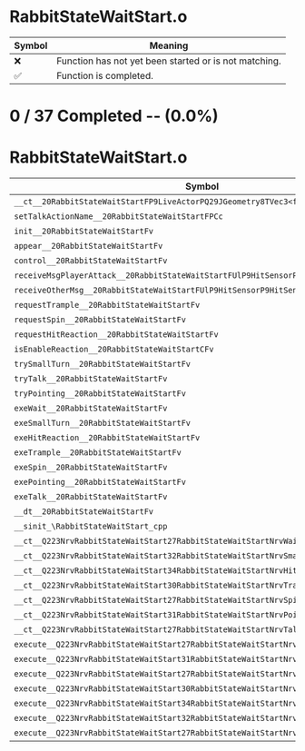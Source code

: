 # RabbitStateWaitStart.o
| Symbol | Meaning 
| ------------- | ------------- 
| :x: | Function has not yet been started or is not matching. 
| :white_check_mark: | Function is completed. 


# 0 / 37 Completed -- (0.0%)
# RabbitStateWaitStart.o
| Symbol | Decompiled? |
| ------------- | ------------- |
| `__ct__20RabbitStateWaitStartFP9LiveActorPQ29JGeometry8TVec3<f>P15TalkMessageCtrl` | :x: |
| `setTalkActionName__20RabbitStateWaitStartFPCc` | :x: |
| `init__20RabbitStateWaitStartFv` | :x: |
| `appear__20RabbitStateWaitStartFv` | :x: |
| `control__20RabbitStateWaitStartFv` | :x: |
| `receiveMsgPlayerAttack__20RabbitStateWaitStartFUlP9HitSensorP9HitSensor` | :x: |
| `receiveOtherMsg__20RabbitStateWaitStartFUlP9HitSensorP9HitSensor` | :x: |
| `requestTrample__20RabbitStateWaitStartFv` | :x: |
| `requestSpin__20RabbitStateWaitStartFv` | :x: |
| `requestHitReaction__20RabbitStateWaitStartFv` | :x: |
| `isEnableReaction__20RabbitStateWaitStartCFv` | :x: |
| `trySmallTurn__20RabbitStateWaitStartFv` | :x: |
| `tryTalk__20RabbitStateWaitStartFv` | :x: |
| `tryPointing__20RabbitStateWaitStartFv` | :x: |
| `exeWait__20RabbitStateWaitStartFv` | :x: |
| `exeSmallTurn__20RabbitStateWaitStartFv` | :x: |
| `exeHitReaction__20RabbitStateWaitStartFv` | :x: |
| `exeTrample__20RabbitStateWaitStartFv` | :x: |
| `exeSpin__20RabbitStateWaitStartFv` | :x: |
| `exePointing__20RabbitStateWaitStartFv` | :x: |
| `exeTalk__20RabbitStateWaitStartFv` | :x: |
| `__dt__20RabbitStateWaitStartFv` | :x: |
| `__sinit_\RabbitStateWaitStart_cpp` | :x: |
| `__ct__Q223NrvRabbitStateWaitStart27RabbitStateWaitStartNrvWaitFv` | :x: |
| `__ct__Q223NrvRabbitStateWaitStart32RabbitStateWaitStartNrvSmallTurnFv` | :x: |
| `__ct__Q223NrvRabbitStateWaitStart34RabbitStateWaitStartNrvHitReactionFv` | :x: |
| `__ct__Q223NrvRabbitStateWaitStart30RabbitStateWaitStartNrvTrampleFv` | :x: |
| `__ct__Q223NrvRabbitStateWaitStart27RabbitStateWaitStartNrvSpinFv` | :x: |
| `__ct__Q223NrvRabbitStateWaitStart31RabbitStateWaitStartNrvPointingFv` | :x: |
| `__ct__Q223NrvRabbitStateWaitStart27RabbitStateWaitStartNrvTalkFv` | :x: |
| `execute__Q223NrvRabbitStateWaitStart27RabbitStateWaitStartNrvTalkCFP5Spine` | :x: |
| `execute__Q223NrvRabbitStateWaitStart31RabbitStateWaitStartNrvPointingCFP5Spine` | :x: |
| `execute__Q223NrvRabbitStateWaitStart27RabbitStateWaitStartNrvSpinCFP5Spine` | :x: |
| `execute__Q223NrvRabbitStateWaitStart30RabbitStateWaitStartNrvTrampleCFP5Spine` | :x: |
| `execute__Q223NrvRabbitStateWaitStart34RabbitStateWaitStartNrvHitReactionCFP5Spine` | :x: |
| `execute__Q223NrvRabbitStateWaitStart32RabbitStateWaitStartNrvSmallTurnCFP5Spine` | :x: |
| `execute__Q223NrvRabbitStateWaitStart27RabbitStateWaitStartNrvWaitCFP5Spine` | :x: |
